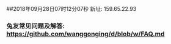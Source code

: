 ##2018年09月28日07时12分07秒 新址: 159.65.22.93
### 兔友常见问题及解答: https://github.com/wanggonging/d/blob/w/FAQ.md
